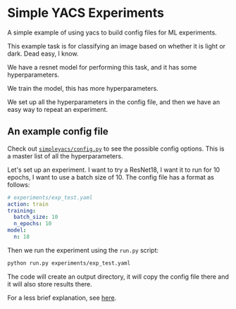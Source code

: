 # Simple YACS Experiments

A simple example of using yacs to build config files for ML experiments.

This example task is for classifying an image based on whether it is light or dark. Dead easy, I know.

We have a resnet model for performing this task, and it has some hyperparameters.

We train the model, this has more hyperparameters.

We set up all the hyperparameters in the config file, and then we have an easy way to repeat an experiment.

## An example config file

Check out [`simpleyacs/config.py`](simpleyacs/config.py) to see the possible config options. This is a master list of all the hyperparameters.

Let's set up an experiment. I want to try a ResNet18, I want it to run for 10 epochs, I want to use a batch size of 10. The config file has a format as follows:

```yaml
# experiments/exp_test.yaml
action: train
training:
  batch_size: 10
  n_epochs: 10
model:
  n: 18
```

Then we run the experiment using the `run.py` script:

```bash
python run.py experiments/exp_test.yaml
```

The code will create an output directory, it will copy the config file there and it will also store results there.

For a less brief explanation, see [here](https://cmjb.tech/blog/2023/09/30/exp-config-files/).
